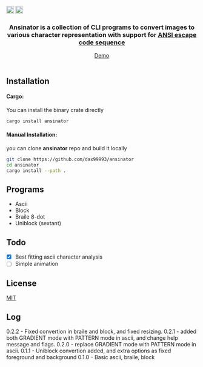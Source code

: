 [<img alt="github" src="https://img.shields.io/static/v1?label=github&message=ansinator&color=acb0d0&logo=Github&style=flat-square&logoColor=a9b1d6" height="20">](https://github.com/dax99993/ansinator)
[<img alt="crates" src="https://img.shields.io/crates/v/ansinator?logo=rust&logoColor=a9b1d6&style=flat-square&color=fc8d62" height="20">](https://crates.io/crates/ansinator)
<div align="center">

  <h3>
Ansinator is a collection of CLI programs to convert images to various character representation with support for <a href ="https://en.wikipedia.org/wiki/ANSI_escape_code" > ANSI escape code sequence </a>
  </h3>
</div>

<div align="center">
  <a href="https://github.com/dax99993/ansinator/blob/main/demo/demo.md">Demo</a>
  <br/><br/>
</div>

## Installation
#### Cargo:
You can install the binary crate directly
```sh
cargo install ansinator 
```

#### Manual Installation:
you can clone **ansinator** repo and build it locally
```sh
git clone https://github.com/dax99993/ansinator
cd ansinator 
cargo install --path .
```

## Programs
- Ascii
- Block
- Braile 8-dot
- Uniblock (sextant)


## Todo
- [x] Best fitting ascii character analysis 
- [ ] Simple animation

## License
[MIT](https://mit-license.org/)


## Log
0.2.2 - Fixed convertion in braile and block, and fixed resizing.
0.2.1 - added both GRADIENT mode with PATTERN mode in ascii, and change help message and flags.
0.2.0 - replace GRADIENT mode with PATTERN mode in ascii.
0.1.1 - Uniblock convertion added, and extra options as fixed foreground and background
0.1.0 - Basic ascii, braile, block

